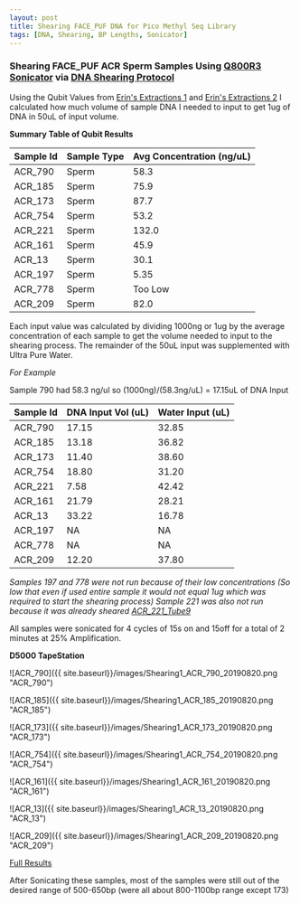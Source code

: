 ```yaml
---
layout: post
title: Shearing FACE_PUF DNA for Pico Methyl Seq Library
tags: [DNA, Shearing, BP Lengths, Sonicator]
---
```


### Shearing FACE_PUF ACR Sperm Samples Using [Q800R3 Sonicator](https://www.sonicator.com/collections/sonicators/products/q800r-sonicator) via [DNA Shearing Protocol](https://meschedl.github.io/MESPutnam_Open_Lab_Notebook/Sonication-Test/)

Using the Qubit Values from [Erin's Extractions 1](https://echille.github.io/E.-Chille-Open-Lab-Notebook/Acropora-Larvae-DNA-RNA-Extraction-Batch-1/) and [Erin's Extractions 2](https://echille.github.io/E.-Chille-Open-Lab-Notebook/Acropora-Larvae-DNA-RNA-Extraction-Batch-2/) I calculated how much volume of sample DNA I needed to input to get 1ug of DNA in 50uL of input volume.

**Summary Table of Qubit Results**

|Sample Id|Sample Type| Avg Concentration (ng/uL)|
|----|-----|-----|
|ACR_790|Sperm|58.3|
|ACR_185|Sperm|75.9|
|ACR_173|Sperm|87.7|
|ACR_754|Sperm|53.2|
|ACR_221|Sperm|132.0|
|ACR_161|Sperm|45.9|
|ACR_13|Sperm|30.1|
|ACR_197|Sperm|5.35|
|ACR_778|Sperm|Too Low|
|ACR_209|Sperm|82.0|

Each input value was calculated by dividing 1000ng or 1ug by the average concentration of each sample to get the volume needed to input to the shearing process. The remainder of the 50uL input was supplemented with Ultra Pure Water.

_For Example_

Sample 790 had 58.3 ng/ul so (1000ng)/(58.3ng/uL) = 17.15uL of DNA Input

|Sample Id|DNA Input Vol (uL)| Water Input (uL)|
|----|-----|-----|
|ACR_790|17.15|32.85|
|ACR_185|13.18|36.82|
|ACR_173|11.40|38.60|
|ACR_754|18.80|31.20|
|ACR_221|7.58|42.42|
|ACR_161|21.79|28.21|
|ACR_13|33.22|16.78|
|ACR_197|NA|NA|
|ACR_778|NA|NA|
|ACR_209|12.20|37.80|

_Samples 197 and 778 were not run because of their low concentrations (So low that even if used entire sample it would not equal 1ug which was required to start the shearing process)_
_Sample 221 was also not run because it was already sheared [ACR_221_Tube9](https://github.com/meschedl/MESPutnam_Open_Lab_Notebook/blob/master/_posts/2019-07-30-Sonication-Test.md)_

All samples were sonicated for 4 cycles of 15s on and 15off for a total of 2 minutes at 25% Amplification.

**D5000 TapeStation**

![ACR_790]({{ site.baseurl}}/images/Shearing1_ACR_790_20190820.png "ACR_790")

![ACR_185]({{ site.baseurl}}/images/Shearing1_ACR_185_20190820.png "ACR_185")

![ACR_173]({{ site.baseurl}}/images/Shearing1_ACR_173_20190820.png "ACR_173")

![ACR_754]({{ site.baseurl}}/images/Shearing1_ACR_754_20190820.png "ACR_754")

![ACR_161]({{ site.baseurl}}/images/Shearing1_ACR_161_20190820.png "ACR_161")

![ACR_13]({{ site.baseurl}}/images/Shearing1_ACR_13_20190820.png "ACR_13")

![ACR_209]({{ site.baseurl}}/images/Shearing1_ACR_209_20190820.png "ACR_209")

[Full Results](https://github.com/dconetta/DAC_Putnam_Lab_Notebook/blob/master/tapestation.pdfs/2019-08-20%20-%20DNA%20Shearing.pdf)

After Sonicating these samples, most of the samples were still out of the desired range of 500-650bp (were all about 800-1100bp range except 173)

